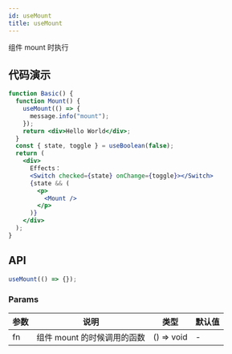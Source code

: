 ```yaml
---
id: useMount
title: useMount
---
```


组件 mount 时执行

## 代码演示

```jsx live
function Basic() {
  function Mount() {
    useMount(() => {
      message.info("mount");
    });
    return <div>Hello World</div>;
  }
  const { state, toggle } = useBoolean(false);
  return (
    <div>
      Effects：
      <Switch checked={state} onChange={toggle}></Switch>
      {state && (
        <p>
          <Mount />
        </p>
      )}
    </div>
  );
}
```

## API

```javascript
useMount(() => {});
```

### Params

| 参数 | 说明                        | 类型       | 默认值 |
| ---- | --------------------------- | ---------- | ------ |
| fn   | 组件 mount 的时候调用的函数 | () => void | -      |
